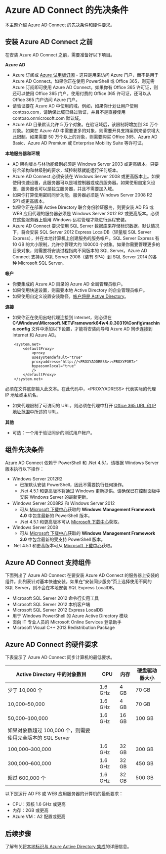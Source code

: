 <properties
   pageTitle="Azure AD Connect 的先决条件 | Microsoft Azure"
   description="将显示在登录页和大多数搜索结果中的文章说明"
   services="active-directory"
   documentationCenter=""
   authors="andkjell"
   manager="stevenpo"
   editor="curtand"/>

<tags
   ms.service="active-directory"
   ms.date="10/13/2015"
   wacn.date="01/21/2016"/>

# Azure AD Connect 的先决条件
本主题介绍 Azure AD Connect 的先决条件和硬件要求。

## 安装 Azure AD Connect 之前
在安装 Azure AD Connect 之前，需要准备好以下项目。

**Azure AD**

- Azure 订阅或 [Azure 试用版订阅](/pricing/free-trial/) - 这只是用来访问 Azure 门户，而不是用于 Azure AD Connect。如果你正在使用 PowerShell 或 Office 365，则无需 Azure 订阅即可使用 Azure AD Connect。如果你有 Office 365 许可证，则还可以使用 Office 365 门户。使用付费的 Office 365 许可证，还可以从 Office 365 门户访问 Azure 门户。
- 请验证要在 Azure AD 中使用的域。例如，如果你计划让用户使用 contoso.com，请确保此域已经过验证，并且不是直接使用 contoso.onmicrosoft.com 默认域。
- Azure AD 目录默认允许 5 万个对象。在验证域后，该限制将增加到 30 万个对象。如果在 Azure AD 中需要更多的对象，则需要开具支持案例来请求增大此限制。如果需要 50 万个以上的对象，则需要购买 Office 365、Azure AD Basic、Azure AD Premium 或 Enterprise Mobility Suite 等许可证。

**本地服务器和环境**

- AD 架构版本与林功能级别必须是 Windows Server 2003 或更高版本。只要符合架构和林级别的要求，域控制器就能运行任何版本。
- Azure AD Connect 必须安装在 Windows Server 2008 或更高版本上。如果使用快速设置，此服务器可以是域控制器或成员服务器。如果使用自定义设置，服务器也可以是独立服务器，并且不需要加入域。
- 如果你打算使用密码同步功能，服务器必须是 Windows Server 2008 R2 SP1 或更高版本。
- 如果你正在部署 Active Directory 联合身份验证服务，则要安装 AD FS 或 WEB 应用代理的服务器必须是 Windows Server 2012 R2 或更高版本。必须在这些服务器上启用 Windows 远程管理才能进行远程安装。
- Azure AD Connect 要求使用 SQL Server 数据库来存储标识数据。默认情况下，将会安装 SQL Server 2012 Express LocalDB（轻量版 SQL Server Express），并在本地计算机上创建服务的服务帐户。SQL Server Express 有 10 GB 的大小限制，允许你管理大约 100000 个对象。如果你需要管理更多的目录对象，则需要将安装过程指向不同版本的 SQL Server。Azure AD Connect 支持从 SQL Server 2008（装有 SP4）到 SQL Server 2014 的各种 Microsoft SQL Server。

**帐户**

- 你要集成的 Azure AD 目录的 Azure AD 全局管理员帐户。
- 如果使用快速设置，则需要本地 Active Directory 的企业管理员帐户。
- 如果使用自定义设置安装路径，[帐户将是 Active Directory](/documentation/articles/active-directory-aadconnect-accounts-permissions)。

**连接**

- 如果你正在使用出站代理连接到 Internet，则必须在 **C:\\Windows\\Microsoft.NET\\Framework64\\v4.0.30319\\Config\\machine.config** 文件中添加以下设置，才能将安装向导和 Azure AD 同步连接到 Internet 和 Azure AD。

```
    <system.net>
        <defaultProxy>
            <proxy
            usesystemdefault="true"
            proxyaddress="http://<PROXYADDRESS>:<PROXYPORT>"
            bypassonlocal="true"
            />
        </defaultProxy>
    </system.net>
```

必须在文件底部输入此文本。在此代码中，&lt;PROXYADRESS&gt; 代表实际的代理 IP 地址或主机名。
- 如果代理限制了可访问的 URL，则必须在代理中打开 [Office 365 URL 和 IP 地址范围](https://support.office.com/zh-CN/article/Office-365-URLs-and-IP-address-ranges-8548a211-3fe7-47cb-abb1-355ea5aa88a2)中所述的 URL。

**其他**

- 可选：一个用于验证同步的测试用户帐户。

## 组件先决条件

Azure AD Connect 依赖于 PowerShell 和 .Net 4.5.1。请根据 Windows Server 版本执行以下操作：


- Windows Server 2012R2
  - 已按默认安装 PowerShell，因此不需要执行任何操作。
  - .Net 4.5.1 和更高版本将通过 Windows 更新提供。请确保已在控制面板中安装 Windows Server 的最新更新。
- Windows Server 2008R2 和 Windows Server 2012
  - 可从 [Microsoft 下载中心](/downloads)获取的 **Windows Management Framework 4.0** 中包含最新的 PowerShell 版本。
  - .Net 4.5.1 和更高版本可从 [Microsoft 下载中心](/downloads)获取。
- Windows Server 2008
  - 可从 [Microsoft 下载中心](/downloads)获取的 **Windows Management Framework 3.0** 中包含最新的受支持 PowerShell 版本。
 - .Net 4.5.1 和更高版本可从 [Microsoft 下载中心](/downloads)获取。

## Azure AD Connect 支持组件

下面列出了 Azure AD Connect 在要安装 Azure AD Connect 的服务器上安装的组件。此列表针对基本快速安装。如果在“安装同步服务”页上选择使用不同的 SQL Server，则不会在本地安装 SQL Express LocalDB。

- Microsoft SQL Server 2012 命令行实用工具
- Microsoft SQL Server 2012 本机客户端
- Microsoft SQL Server 2012 Express LocalDB
- 用于 Windows PowerShell 的 Azure Active Directory 模块
- 面向 IT 专业人员的 Microsoft Online Services 登录助手
- Microsoft Visual C++ 2013 Redistribution Package


## Azure AD Connect 的硬件要求
下表显示了 Azure AD Connect 同步计算机的最低要求。

| Active Directory 中的对象数目 | CPU | 内存 | 硬盘驱动器大小 |
| ------------------------------------- | --- | ------ | --------------- |
| 少于 10,000 个 | 1\.6 GHz | 4 GB | 70 GB |
| 10,000–50,000 | 1\.6 GHz | 4 GB | 70 GB |
| 50,000–100,000 | 1\.6 GHz | 16 GB | 100 GB |
| 如果对象数超过 100,000 个，则需要使用完全版本的 SQL Server| | | |
| 100,000–300,000 | 1\.6 GHz | 32 GB | 300 GB |
| 300,000–600,000 | 1\.6 GHz | 32 GB | 450 GB |
| 超过 600,000 个 | 1\.6 GHz | 32 GB | 500 GB |

以下是运行 AD FS 或 WEB 应用服务器的计算机的最低要求：

- CPU：双核 1.6 GHz 或更高
- 内存：2GB 或更高
- Azure VM：A2 配置或更高


## 后续步骤
了解有关[将本地标识与 Azure Active Directory 集成](/documentation/articles/active-directory-aadconnect)的详细信息。

<!---HONumber=79-->